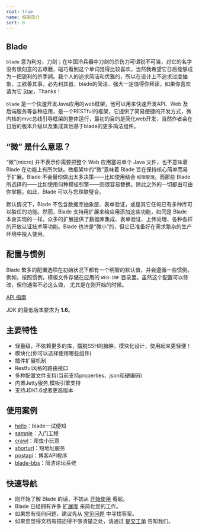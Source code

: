 ```yaml
---
root: true
name: 框架简介
sort: 0
---
```


## Blade

 `blade` 意为利刃，刀剑；在中国冷兵器中刀剑的杀伤力可谓锐不可当，对它的名字没有很刻意的去琢磨，碰巧看到这个单词觉得比较喜欢，当然我希望它日后能够成为一把锐利的杀手锏。我个人的追求简洁和优雅的，所以在设计上不追求过度抽象，工欲善其事，必先利其器，blade的简洁、强大一定值得你拜读，如果你喜欢 请为它 [Star](https://github.com/biezhi/blade)，Thanks！

 `blade` 是一个快速开发Java应用的web框架，他可以用来快速开发API、Web 及后端服务等各种应用，是一个RESTful的框架，它提供了简易便捷的开发方式，微内核的mvc总线引导框架的整体运行，最初的目的是简化web开发，当然作者会在日后的版本升级以及集成其他基于blade的更多简洁组件。

## “微” 是什么意思？

“微”(micro) 并不表示你需要把整个 Web 应用塞进单个 Java 文件，也不意味着 Blade 在功能上有所欠缺。微框架中的“微”意味着 Blade 旨在保持核心简单而易于扩展。Blade 不会替你做出太多决策——比如使用结合 `权限管理`。而那些 Blade 所选择的——比如使用何种模板引擎——则很容易替换。除此之外的一切都由可由你掌握。如此，Blade 可以与您珠联璧合。

默认情况下，Blade 不包含数据库抽象层、表单验证，或是其它任何已有多种库可以胜任的功能。然而，Blade 支持用扩展来给应用添加这些功能，如同是 Blade 本身实现的一样。众多的扩展提供了数据库集成、表单验证、上传处理、各种各样的开放认证技术等功能。Blade 也许是“微小”的，但它已准备好在需求繁杂的生产环境中投入使用。

## 配置与惯例

Blade 繁多的配置选项在初始状况下都有一个明智的默认值，并会遵循一些惯例。 例如，按照惯例，模板文件存储在应用的 `WEB-INF` 目录里。虽然这个配置可以修改，但你通常不必这么做， 尤其是在刚开始的时候。

[API 指南](https://gowalker.org/github.com/Unknwon/macaron)

JDK 的最低版本要求为 **1.6**。

## 主要特性

- 轻量级。不依赖更多的库，摆脱SSH的臃肿，模块化设计，使用起来更轻便！
- 模块化(你可以选择使用哪些组件)
- 插件扩展机制
- Restful风格的路由接口
- 多种配置文件支持(当前支持properties、json和硬编码)
- 内置Jetty服务,模板引擎支持
- 支持JDK1.6或者更高版本

## 使用案例

+ [hello](https://github.com/bladejava/hello)：blade一试便知
+ [sample](https://github.com/bladejava/blade-sample)：入门工程
+ [crawl](https://github.com/bladejava/blade-crawl)：爬虫小玩意
+ [shorturl](https://github.com/bladejava/shorturl)：短地址服务
+ [postapi](https://github.com/bladejava/postapi)：博客API程序
+ [blade-bbs](https://github.com/bladejava/blade-bbs)：简洁论坛系统

## 快速导航

- 刚开始了解 Blade 的话，不妨从 [开始使用](/docs/intro/getting_start) 看起。
- Blade 已经拥有许多 [扩展库](/docs/modules) 来简化您的工作。
- 如果您有任何问题，建议先从 [常见问题](/docs/faqs) 中寻找答案。
- 如果您觉得文档有描述得不够清楚之处，请通过 [提交工单](https://github.com/biezhi/blade/docs/issues) 告知我们。
